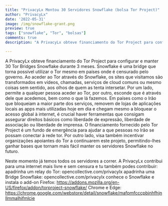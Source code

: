 ```yaml
---
title: "PrivacyLx Montou 30 Servidores Snowflake (bolsa Tor Project)"
author: "PrivacyLx"
date: '2022-05-31'
image: /img/snowflake-grant.png
preview: true
tags: ["snowflake", "Tor", "bolsas"]
comments: true
description: "A PrivacyLx obteve financiamento do Tor Project para configurar e manter 30 Tor Bridges Snowflake durante 3 meses."

---
```


A PrivacyLx obteve financiamento do Tor Project para configurar e manter 30 Tor Bridges Snowflake durante 3 meses.
Snowflake é uma bridge que torna possível utilizar o Tor mesmo em países onde é censurado pelo governo. Ao aceder ao Tor através do Snowflake, os sites que visitamos são transformados em vídeos, chamadas, serviços de cloud comuns ou mesmo coisas sem sentido, aos olhos de quem as tenta intersetar. Por um lado, permite a qualquer pessoa aceder ao Tor, por outro, esconde que é através dele que acedemos, bem como o que lá fazemos.
Em países como o Irão que bloqueiam a maior parte dos serviços, removem de lojas de aplicações locais as apps mais utilizadas hoje em dia e chegam mesmo a bloquear o acesso global à internet, é crucial haver ferramentas que consigam assegurar direitos básicos como liberdade de expressão, liberdade de associação ou liberdade de imprensa.
O financiamento fornecido pelo Tor Project é um fundo de emergência para ajudar a que pessoas no Irão se possam conectar à rede tor. Por outro lado, visa também incentivar organizações apoiantes do Tor a continuarem este projeto, permitindo-lhes ganhar bases que tornam mais fácil manter os servidores Snowflake no futuro.

Neste momento já temos todos os servidores a correr. A PrivacyLx contribui para uma internet mais livre e sem censura e tu também podes contribuir:
apadrinha um relay do Tor: opencollective.com/privacylx
apadrinha uma Bridge Snowflake: opencollective.com/privacylx
conhece o Snowflake e instala o add-on
Firefox: https://addons.mozilla.org/en-US/firefox/addon/torproject-snowflake/
Chrome e Edge: https://chrome.google.com/webstore/detail/snowflake/mafpmfcccpbjnhfhjnllmmalhifmlcie